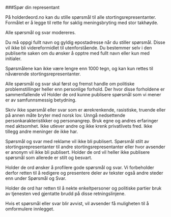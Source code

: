 ###Spør din representantPå holderdeord.no kan du stille spørsmål til alle stortingsrepresentanter. Formålet er å legge til rette for saklig meningsbryting med stor takhøyde. Alle spørsmål og svar modereres. Du må oppgi fullt navn og gyldig epostadresse når du stiller spørsmål. Disse vil ikke bli videreformidlet til utenforstående. Du bestemmer selv i den publiserte saken om du ønsker å opptre med fullt navn eller kun med initialer. Spørsmålene kan ikke være lengre enn 1000 tegn, og kan kun rettes til nåværende stortingsrepresentanter.Alle spørsmål og svar skal først og fremst handle om politiske problemstillinger heller enn personlige forhold. Der hvor disse forholdene er sammenfallende vil Holder de ord kunne publisere spørsmål som vi mener er av samfunnsmessig betydning.Skriv ikke spørsmål eller svar som er ærekrenkende, rasistiske, truende eller på annen måte bryter med norsk lov. Unngå nedsettende personkarakteristikker og personangrep. Bruk egne og andres erfaringer med aktsomhet. Ikke utlever andre og ikke krenk privatlivets fred. Ikke tillegg andre meninger de ikke har.Spørsmål og svar med reklame vil ikke bli publisert. Spørsmål stilt av stortingsrepresentanter til andre stortingsrepresentanter eller hvor avsender er anonym vil ikke bli publisert. Holder de ord vil heller ikke publisere spørsmål som allerede er stilt og besvart.  Holder de ord ønsker å profilere gode spørsmål og svar. Vi forbeholder derfor retten til å redigere og presentere deler av tekster også andre steder enn under Spørsmål og Svar.Holder de ord har retten til å nekte enkeltpersoner og politiske partier bruk av tjenesten ved gjentatte brudd på disse retningslinjene. Hvis et spørsmål eller svar blir avvist, vil avsender få muligheten til å omformulere innlegget. 